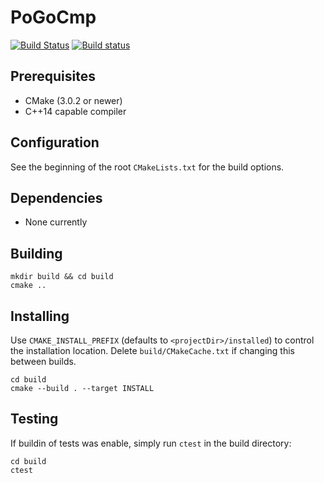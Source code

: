 # PoGoCmp

[![Build Status](https://travis-ci.org/Stinkfist0/PoGoCmp.svg?branch=master)](https://travis-ci.org/Stinkfist0/PoGoCmp)
[![Build status](https://ci.appveyor.com/api/projects/status/0w5ik8sbxfp95soy/branch/master?svg=true)](https://ci.appveyor.com/project/Stinkfist0/pogocmp/branch/master)

## Prerequisites
- CMake (3.0.2 or newer)
- C++14 capable compiler

## Configuration
See the beginning of the root `CMakeLists.txt` for the build options.

## Dependencies
 - None currently

## Building 

```
mkdir build && cd build
cmake ..
```

## Installing
 Use `CMAKE_INSTALL_PREFIX` (defaults to `<projectDir>/installed`) to control the installation location.
Delete `build/CMakeCache.txt` if changing this between builds.
```
cd build
cmake --build . --target INSTALL
```

## Testing
If buildin of tests was enable, simply run `ctest` in the build directory:
```
cd build
ctest
```